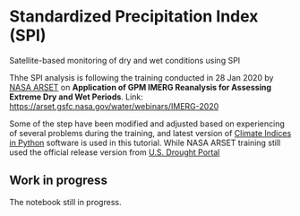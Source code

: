 # Standardized Precipitation Index (SPI)
Satellite-based monitoring of dry and wet conditions using SPI

Thhe SPI analysis is following the training conducted in 28 Jan 2020 by [NASA ARSET](https://arset.gsfc.nasa.gov) on **Application of GPM IMERG Reanalysis for Assessing Extreme Dry and Wet Periods**. Link: https://arset.gsfc.nasa.gov/water/webinars/IMERG-2020

Some of the step have been modified and adjusted based on experiencing of several problems during the training, and latest version of [Climate Indices in Python](https://github.com/monocongo/climate_indices) software is used in this tutorial. While NASA ARSET training still used the official release version from [U.S. Drought Portal](https://www.drought.gov/drought/python-climate-indices)

## Work in progress
The notebook still in progress.
